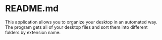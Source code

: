 # README.md

This application allows you to organize your desktop in an automated way.
The program gets all of your desktop files and sort them into different folders by extension name.
